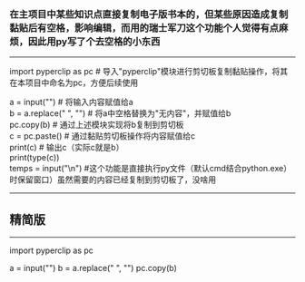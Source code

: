 ### 在主项目中某些知识点直接复制电子版书本的，但某些原因造成复制黏贴后有空格，影响编辑，而用的瑞士军刀这个功能个人觉得有点麻烦，因此用py写了个去空格的小东西

---
import pyperclip as pc  # 导入"pyperclip"模块进行剪切板复制黏贴操作，将其在本项目中命名为pc，方便后续使用
     
a = input("")  # 将输入内容赋值给a     
b = a.replace(" ", "")  # 将a中空格替换为"无内容"，并赋值给b     
pc.copy(b)  # 通过上述模块实现将b复制到剪切板     
c = pc.paste()  # 通过黏贴剪切板操作将内容赋值给c     
print(c)  # 输出c（实际c就是b）     
print(type(c))     
temps = input("\n") #这个功能是直接执行py文件（默认cmd结合python.exe）时保留窗口）虽然需要的内容已经复制到剪切板了，没啥用     

---

## 精简版

---

import pyperclip as pc

a = input("")
b = a.replace(" ", "")
pc.copy(b)
